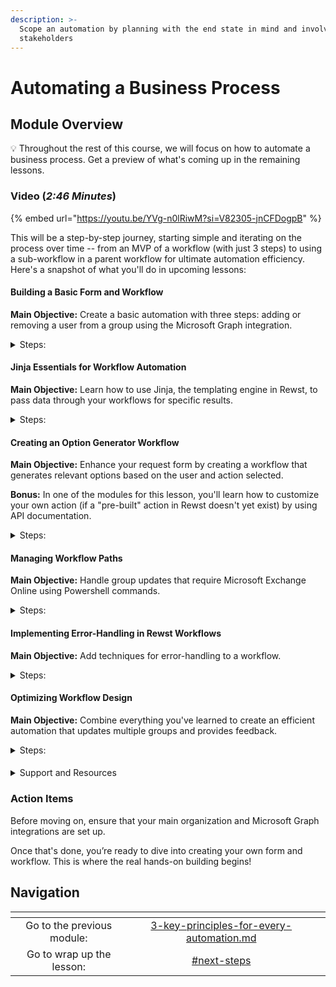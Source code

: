```yaml
---
description: >-
  Scope an automation by planning with the end state in mind and involving your
  stakeholders
---
```


# Automating a Business Process

## Module Overview

💡 Throughout the rest of this course, we will focus on how to automate a business process. Get a preview of what's coming up in the remaining lessons.

### Video (_2:46 Minutes_)

{% embed url="https://youtu.be/YVg-n0lRiwM?si=V82305-jnCFDogpB" %}

This will be a step-by-step journey, starting simple and iterating on the process over time -- from an MVP of a workflow (with just 3 steps) to using a sub-workflow in a parent workflow for ultimate automation efficiency. Here's a snapshot of what you'll do in upcoming lessons:

#### Building a Basic Form and Workflow

**Main Objective:** Create a basic automation with three steps: adding or removing a user from a group using the Microsoft Graph integration.

<details>

<summary>Steps:</summary>

1. **Build** a request form that triggers the automation.
2. **Connect** the form to a workflow where the automation takes place.
3. **Test** the workflow to ensure it works correctly.

</details>

#### Jinja Essentials for Workflow Automation

**Main Objective:** Learn how to use Jinja, the templating engine in Rewst, to pass data through your workflows for specific results.

<details>

<summary>Steps:</summary>

1. **Review** the basics of Jinja syntax.
2. **Apply** Jinja in the _Live Editor_ to manipulate data (and test your code).

</details>

#### Creating an Option Generator Workflow

**Main Objective:** Enhance your request form by creating a workflow that generates relevant options based on the user and action selected.

**Bonus:** In one of the modules for this lesson, you'll learn how to customize your own action (if a "pre-built" action in Rewst doesn't yet exist) by using API documentation.

<details>

<summary>Steps:</summary>

1. **Build** an option generator workflow.
2. **Update** the request form to connect to this workflow.
3. **Test** the updated form to ensure it displays the correct groups.

</details>

#### Managing Workflow Paths

**Main Objective:** Handle group updates that require Microsoft Exchange Online using Powershell commands.

<details>

<summary>Steps:</summary>

1. **Identify** which groups need to be updated through _Exchange Online_.
2. **Integrate** _Powershell_ commands into your workflow.

</details>

#### Implementing Error-Handling in Rewst Workflows

**Main Objective:** Add techniques for error-handling to a workflow.

<details>

<summary>Steps:</summary>

1. **Add** "on failure" transitions to certain actions
2. **Create** data aliases to store feedback messages for the results of certain actions
3. **Learn** why/when to update "task transition criteria sensitivity" on an action

</details>

#### Optimizing Workflow Design

**Main Objective:** Combine everything you've learned to create an efficient automation that updates multiple groups and provides feedback.

<details>

<summary>Steps:</summary>

1. **Update** your request form to handle multiple groups.
2. **Use** a sub-workflow and "with items" to process each group for the user and action.
3. **Set up** an email notification to inform the requester of the automation results.

</details>

####

<details>

<summary>Support and Resources</summary>

As you progress through these lessons (at your own pace!), remember that each one is accompanied by step-by-step instructions and additional resources to deepen your understanding. Return to these materials at any time for a refresher.

If you encounter any challenges, we’re here to help! Register for live office hours for direct support, or drop your questions in the Rewst Discord #cluck-u channel to get assistance from professors and peers.

</details>

### Action Items

Before moving on, ensure that your main organization and Microsoft Graph integrations are set up.&#x20;

Once that's done, you’re ready to dive into creating your own form and workflow. This is where the real hands-on building begins!

## Navigation

<table data-card-size="large" data-column-title-hidden data-view="cards" data-full-width="false"><thead><tr><th align="center"></th><th align="center"></th><th data-hidden data-card-target data-type="content-ref"></th></tr></thead><tbody><tr><td align="center">Go to the previous module:</td><td align="center"><a data-mention href="3-key-principles-for-every-automation.md">3-key-principles-for-every-automation.md</a></td><td></td></tr><tr><td align="center">Go to wrap up the lesson:</td><td align="center"><a data-mention href="./#next-steps">#next-steps</a></td><td></td></tr></tbody></table>
